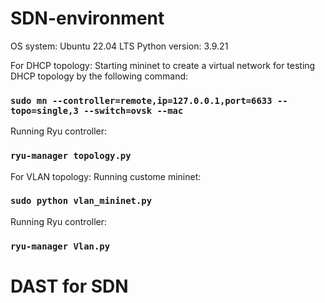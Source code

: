 # SDN-environment
OS system: Ubuntu 22.04 LTS
Python version: 3.9.21

For DHCP topology:
  Starting mininet to create a virtual network for testing DHCP topology by the following command:

  ### `sudo mn --controller=remote,ip=127.0.0.1,port=6633 --topo=single,3 --switch=ovsk --mac`
  
  Running Ryu controller:
  
  ### `ryu-manager topology.py`

For VLAN topology:
  Running custome mininet:

  ### `sudo python vlan_mininet.py`

  Running Ryu controller:

  ### `ryu-manager Vlan.py`

# DAST for SDN
